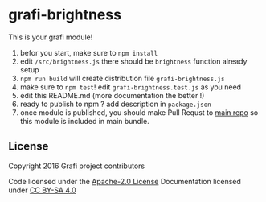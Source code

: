 # grafi-brightness

This is your grafi module!

1. befor you start, make sure to `npm install`
1. edit `/src/brightness.js` there should be `brightness` function already setup
1. `npm run build` will create distribution file `grafi-brightness.js`
1. make sure to `npm test`! edit `grafi-brightness.test.js` as you need
1. edit this README.md (more documentation the better !)
1. ready to publish to npm ? add description in `package.json`
1. once module is published, you should make Pull Requst to [main repo](https://github.com/grafijs/grafi) so this module is included in main bundle.

## License
Copyright 2016 Grafi project contributors

Code licensed under the [Apache-2.0 License](http://www.apache.org/licenses/LICENSE-2.0)
Documentation licensed under [CC BY-SA 4.0](http://creativecommons.org/licenses/by-sa/4.0/)
